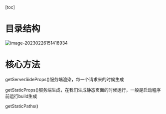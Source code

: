 [toc]

# 目录结构

![image-20230226151418934](Untitled.assets/image-20230226151418934.png)



# 核心方法

getServerSideProps()服务端渲染，每一个请求来的时候生成

getStaticProps()服务端生成，在我们生成静态页面的时候运行，一般是启动程序前运行build生成

getStaticPaths()